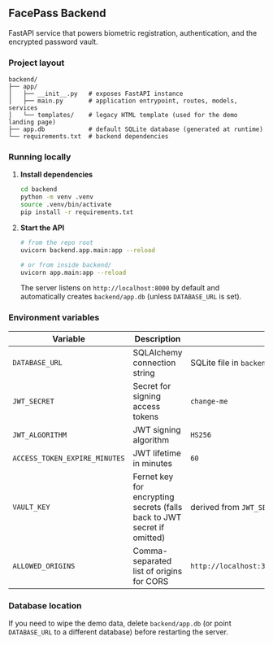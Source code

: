 ## FacePass Backend

FastAPI service that powers biometric registration, authentication, and the encrypted password vault.

### Project layout

```
backend/
├── app/
│   ├── __init__.py   # exposes FastAPI instance
│   ├── main.py       # application entrypoint, routes, models, services
│   └── templates/    # legacy HTML template (used for the demo landing page)
├── app.db            # default SQLite database (generated at runtime)
└── requirements.txt  # backend dependencies
```

### Running locally

1. **Install dependencies**
   ```bash
   cd backend
   python -m venv .venv
   source .venv/bin/activate
   pip install -r requirements.txt
   ```

2. **Start the API**
   ```bash
   # from the repo root
   uvicorn backend.app.main:app --reload

   # or from inside backend/
   uvicorn app.main:app --reload
   ```

   The server listens on `http://localhost:8000` by default and automatically creates `backend/app.db` (unless `DATABASE_URL` is set).

### Environment variables

| Variable | Description | Default |
| --- | --- | --- |
| `DATABASE_URL` | SQLAlchemy connection string | SQLite file in `backend/app.db` |
| `JWT_SECRET` | Secret for signing access tokens | `change-me` |
| `JWT_ALGORITHM` | JWT signing algorithm | `HS256` |
| `ACCESS_TOKEN_EXPIRE_MINUTES` | JWT lifetime in minutes | `60` |
| `VAULT_KEY` | Fernet key for encrypting secrets (falls back to JWT secret if omitted) | derived from `JWT_SECRET` |
| `ALLOWED_ORIGINS` | Comma-separated list of origins for CORS | `http://localhost:3000,http://127.0.0.1:3000` |

### Database location

If you need to wipe the demo data, delete `backend/app.db` (or point `DATABASE_URL` to a different database) before restarting the server.
